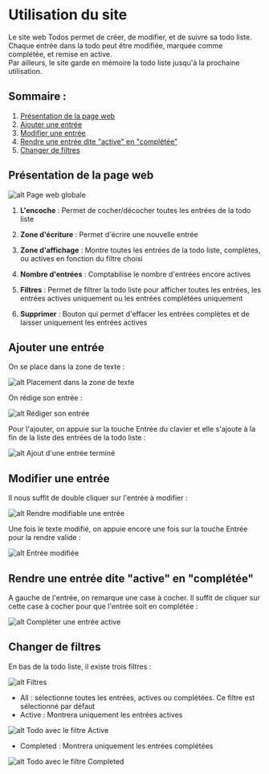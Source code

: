 # Utilisation du site
Le site web Todos permet de créer, de modifier, et de suivre sa todo liste. Chaque entrée dans la todo peut être modifiée, marquée comme complétée, et remise en active. <br />
Par ailleurs, le site garde en mémoire la todo liste jusqu'à la prochaine utilisation. 

## Sommaire : 
1. [Présentation de la page web](#presPage)
2. [Ajouter une entrée](#ajout)
3. [Modifier une entrée](#modif)
4. [Rendre une entrée dite "active" en "complétée"](#complet)
5. [Changer de filtres](#filtres)

## Présentation de la page web <a name="presPage"></a>
![alt Page web globale](img/global.png)
1. __L'encoche__ : Permet de cocher/décocher toutes les entrées de la todo liste

2. __Zone d'écriture__ : Permet d'écrire une nouvelle entrée

3. __Zone d'affichage__ : Montre toutes les entrées de la todo liste, complètes, ou actives en fonction du filtre choisi

4. __Nombre d'entrées__ : Comptabilise le nombre d'entrées encore actives

5. __Filtres__ : Permet de filtrer la todo liste pour afficher toutes les entrées, les entrées actives uniquement ou les entrées complétées uniquement

6. __Supprimer__ : Bouton qui permet d'effacer les entrées complètes et de laisser uniquement les entrées actives

## Ajouter une entrée <a name="ajout"></a>
On se place dans la zone de texte : 

![alt Placement dans la zone de texte](img/ajoutEntreeBefore.png)

On rédige son entrée : 

![alt Rédiger son entrée](img/ajoutEntreePendant.png)

Pour l'ajouter, on appuie sur la touche Entrée du clavier et elle s'ajoute à la fin de la liste des entrées de la todo liste : 

![alt Ajout d'une entrée terminé](img/ajoutEntreeApres.png)

## Modifier une entrée <a name="modif"></a>

Il nous suffit de double cliquer sur l'entrée à modifier : 

![alt Rendre modifiable une entrée](img/modifEntreePendant.png)

Une fois le texte modifié, on appuie encore une fois sur la touche Entrée pour la rendre valide :

![alt Entrée modifiée](img/modifEntreeApres.png)

## Rendre une entrée dite "active" en "complétée" <a name="complet"></a>

A gauche de l'entrée, on remarque une case à cocher. Il suffit de cliquer sur cette case à cocher pour que l'entrée soit en complétée : 

![alt Compléter une entrée active](img/entreeComplete.png)

## Changer de filtres <a name="filtres"></a>

En bas de la todo liste, il existe trois filtres :

![alt Filtres](img/vues.png)

* All : sélectionne toutes les entrées, actives ou complétées. Ce filtre est sélectionné par défaut
* Active : Montrera uniquement les entrées actives 

![alt Todo avec le filtre Active](img/vueActive.png)

* Completed : Montrera uniquement les entrées complétées

![alt Todo avec le filtre Completed](img/vueComplete.png)
